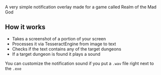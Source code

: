 A very simple notification overlay made for a game called Realm of the Mad God  

## How it works  

- Takes a screenshot of a portion of your screen  
- Processes it via TesseractEngine from image to text
- Checks if the text contains any of the target dungeons
- If a target dungeon is found it plays a sound

You can customize the notification sound if you put a `.wav` file right next to the `.exe`